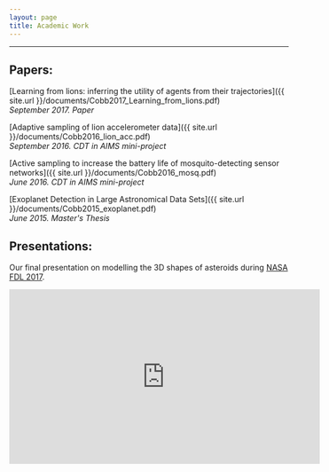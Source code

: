 ```yaml
---
layout: page
title: Academic Work
---
```

***
<!--![image-title-here]({{ site.url }}/images/Lion_withTag.jpg){:class="img-responsive"}
September 2016-->
## Papers:

[Learning from lions: inferring the utility of agents from their trajectories]({{ site.url }}/documents/Cobb2017_Learning_from_lions.pdf)<br />
<em>September 2017. Paper</em>

[Adaptive sampling of lion accelerometer data]({{ site.url }}/documents/Cobb2016_lion_acc.pdf)<br />
<em>September 2016. CDT in AIMS mini-project</em>


[Active sampling to increase the battery life of mosquito-detecting sensor networks]({{ site.url }}/documents/Cobb2016_mosq.pdf)<br />
<em>June 2016. CDT in AIMS mini-project</em>


[Exoplanet Detection in Large Astronomical Data Sets]({{ site.url }}/documents/Cobb2015_exoplanet.pdf)<br />
<em>June 2015. Master's Thesis</em>

## Presentations:

Our final presentation on modelling the 3D shapes of asteroids during [NASA FDL 2017](http://www.frontierdevelopmentlab.org/#/).

<iframe width="560" height="315" src="https://www.youtube.com/embed/WE7kWHi1EQY?rel=0" frameborder="0" allowfullscreen></iframe>



